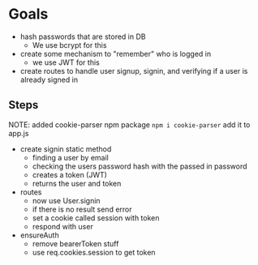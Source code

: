 # Goals

* hash passwords that are stored in DB
  * We use bcrypt for this
* create some mechanism to "remember" who is logged in
  * we use JWT for this
* create routes to handle user signup, signin, and verifying if a user
  is already signed in

## Steps

NOTE: added cookie-parser npm package
  `npm i cookie-parser`
  add it to app.js

* create signin static method
  * finding a user by email
  * checking the users password hash with the
    passed in password
  * creates a token (JWT)
  * returns the user and token
* routes
  * now use User.signin
  * if there is no result send error
  * set a cookie called session with token
  * respond with user
* ensureAuth
  * remove bearerToken stuff
  * use req.cookies.session to get token
